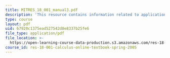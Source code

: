 ```yaml
---
title: MITRES_18_001_manual3.pdf
description: 'This resource contains information related to applications of the derivative. '
type: course
layout: pdf
uid: 67920c1375ead527542d8e8337b25fe6
file_type: application/pdf
file_location: >-
  https://open-learning-course-data-production.s3.amazonaws.com/res-18-001-calculus-online-textbook-spring-2005/67920c1375ead527542d8e8337b25fe6_MITRES_18_001_manual3.pdf
course_id: res-18-001-calculus-online-textbook-spring-2005
---
```

